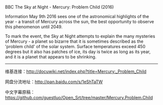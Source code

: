 BBC The Sky at Night - Mercury: Problem Child (2016)



Information
May 9th 2016 sees one of the astronomical highlights of the year - a transit of Mercury across the sun, the best opportunity to observe this phenomenon until 2049.

To mark the event, the Sky at Night attempts to explain the many mysteries of Mercury - a planet so bizarre that it is sometimes described as the 'problem child' of the solar system. Surface temperatures exceed 450 degrees but it also has patches of ice, its day is twice as long as its year, and it is a planet that appears to be shrinking.

-----------------------------------------------

维基连接：http://docuwiki.net/index.php?title=Mercury:_Problem_Child

网盘分流地址：http://pan.baidu.com/s/1eShTaTW

中文字幕原稿：https://github.com/guestluo/Open_Srt/tree/master/Mercury.Problem.Child
